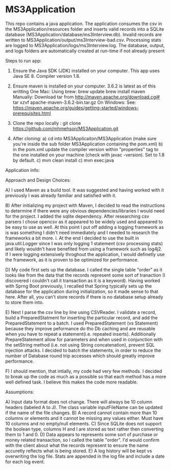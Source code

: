 # MS3Application
This repo contains a java application. The application consumes the csv in the MS3Application/resources folder and inserts valid records into a SQLite database (MS3Application/database/ms3Interview.db). Invalid records are written to MS3Application/output/ms3Interview-bad.csv. Processing stats are logged to MS3Application/logs/ms3Interview.log. The database, output, and logs folders are automatically created at run-time if not already present

Steps to run app:
1)  Ensure the Java SDK (JDK) installed on your computer. This app uses Java SE 8. Compiler version 1.8.

2)  Ensure maven is installed on your computer. 3.6.2 is latest as of this writting
    One Mac:
      Using brew: 
        brew update
        brew install maven
      Manually:
        Download tar from http://maven.apache.org/download.cgi#
        tar xzvf apache-maven-3.6.2-bin.tar.gz
    On Windows:
      See: https://maven.apache.org/guides/getting-started/windows-prerequisites.html

3)  Clone the repo locally : git clone https://github.com/mhmehson/MS3Application.git
4)  After cloning:
  a) cd into MS3Applicaiton/MS3Application (make sure you're inside the sub folder MS3Application containing the pom.xml)
  b) in the pom.xml update the compiler version within "properties" tag to the one installed on your machine (check with javac -version). Set to 1.8 by default.
  c) mvn clean install
  c) mvn exec:java

Application Info:

Approach and Design Choices:

A) I used Maven as a build tool. It was suggested and having worked with it previously I was already familiar and satisfied with it. 

B) After initializing my project with Maven, I decided to read the instructions to determine if there were any obvious dependencies/libraries I would need for the project. I added the sqlite dependency. After researching csv parsers I chose opencsv as it appeared to be widely used and appeared to be easy to use as well. At this point I put off adding a logging framework as is was something I didn't need immediately and I needed to research the frameworks a bit more.
  i. At the end I decided to use the built in java.util.Logger since I was only logging 1 statement (csv processing stats) and    likely wouldn't have benefited from using a framework such as log4j2. If I were logging extensively throghout the            application, I would definetly use the framework, as it is proven to be optimized for performance. 

D) My code first sets up the database. I called the single table "order" as it looks like from the data that the records represent some sort of tranaction (I discovered i couldn't call it transaction as it is a keyword). Having worked with Sprng Boot previously, I recalled that Spring typically sets up the database for the application during initialization, so it made sense to that here. After all, you can't store records if there is no database setup already to store them into. 

E) Next I parse the csv line by line using CSVReader. I validate a record, build a PreparedStatment for inserting the particular record, and add the PreparedStatement to a batch. I used PreparedStatement (vs Statement) because they improve peformance do tho Db caching and are reusable when you have to repeat a statement(i.e. repeated inserts). Additionally PrepareStatement allow for parameters and when used in conjunction with the setString method (i.e. not using String concatenation), prevent SQL injection attacks. I decided to batch the statements, in order to reduce the number of Database round trip accesses which should greatly improve performance.

F) I should mention, that intially, my code had very few methods. I decided to break up the code as much as a possible so that each method has a more well defined task. I believe this makes the code more readable.

Assumptions:

A) Input data format does not change. There will always be 10 column headers (labeled A to J). The class variable inputFileName can be updated if the name of the file changes.
B) A record cannot contain more than 10 columns or elements and it cannot be missing any values either. Must have 10 columns and no empty/null elements. 
C) Since SQLite does not support the boolean type, columns H and I are stored as text rather then converting them to 1 and 0.
D) Data appears to represents some sort of purchase or money related transaction, so I called the table "order". I'd would confirm with the client about what the records represent to ensure the name accuretly reflects what is being stored.
E) A log history will be kept vs overwriting the log file. Stats are appended in the log file and include a date for each log event.














  
